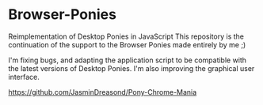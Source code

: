 # Browser-Ponies
Reimplementation of Desktop Ponies in JavaScript
This repository is the continuation of the support to the Browser Ponies made entirely by me ;)

I'm fixing bugs, and adapting the application script to be compatible with the latest versions of Desktop Ponies.
I'm also improving the graphical user interface.

https://github.com/JasminDreasond/Pony-Chrome-Mania

